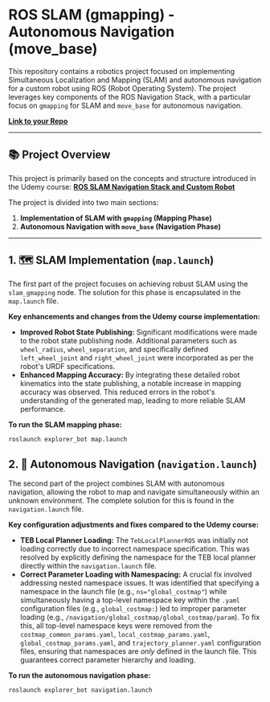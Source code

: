 # ROS SLAM (gmapping) - Autonomous Navigation (move_base)

This repository contains a robotics project focused on implementing Simultaneous Localization and Mapping (SLAM) and autonomous navigation for a custom robot using ROS (Robot Operating System). The project leverages key components of the ROS Navigation Stack, with a particular focus on `gmapping` for SLAM and `move_base` for autonomous navigation.

**[Link to your Repo](https://github.com/JosephManjappilly/ROS-SLAM--gmapping----Autonomous-Navigation--move_base-)**

---

## 📚 Project Overview

This project is primarily based on the concepts and structure introduced in the Udemy course:
**[ROS SLAM Navigation Stack and Custom Robot](https://github.com/noshluk2/ROS-Navigation-Stack-and-SLAM-for-Autonomous-Custom-Robot/tree/master)**

The project is divided into two main sections:

1.  **Implementation of SLAM with `gmapping` (Mapping Phase)**
2.  **Autonomous Navigation with `move_base` (Navigation Phase)**

---

## 1. 🗺 SLAM Implementation (`map.launch`)

The first part of the project focuses on achieving robust SLAM using the `slam_gmapping` node. The solution for this phase is encapsulated in the `map.launch` file.

**Key enhancements and changes from the Udemy course implementation:**

* **Improved Robot State Publishing:** Significant modifications were made to the robot state publishing node. Additional parameters such as `wheel_radius`, `wheel_separation`, and specifically defined `left_wheel_joint` and `right_wheel_joint` were incorporated as per the robot's URDF specifications.
* **Enhanced Mapping Accuracy:** By integrating these detailed robot kinematics into the state publishing, a notable increase in mapping accuracy was observed. This reduced errors in the robot's understanding of the generated map, leading to more reliable SLAM performance.

**To run the SLAM mapping phase:**

```bash
roslaunch explorer_bot map.launch
````
## 2. 🧭 Autonomous Navigation (`navigation.launch`)

The second part of the project combines SLAM with autonomous navigation, allowing the robot to map and navigate simultaneously within an unknown environment. The complete solution for this is found in the `navigation.launch` file.

**Key configuration adjustments and fixes compared to the Udemy course:**

* **TEB Local Planner Loading:** The `TebLocalPlannerROS` was initially not loading correctly due to incorrect namespace specification. This was resolved by explicitly defining the namespace for the TEB local planner directly within the `navigation.launch` file.
* **Correct Parameter Loading with Namespacing:** A crucial fix involved addressing nested namespace issues. It was identified that specifying a namespace in the launch file (e.g., `ns="global_costmap"`) while simultaneously having a top-level namespace key within the `.yaml` configuration files (e.g., `global_costmap:`) led to improper parameter loading (e.g., `/navigation/global_costmap/global_costmap/param`). To fix this, all top-level namespace keys were removed from the `costmap_common_params.yaml`, `local_costmap_params.yaml`, `global_costmap_params.yaml`, and `trajectory_planner.yaml` configuration files, ensuring that namespaces are *only* defined in the launch file. This guarantees correct parameter hierarchy and loading.

**To run the autonomous navigation phase:**

```bash
roslaunch explorer_bot navigation.launch
